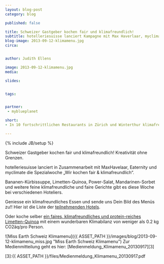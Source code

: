 ```yaml
---
layout: blog-post
category: blog

published: false

title: Schweizer Gastgeber kochen fair und klimafreundlich!
subtitle: hotelleriesuisse lanciert Kampagne mit Max Haverlaar, myclimate und uns.
blog-image: 2013-09-12-klimamenu.jpg
circa: 


author: Judith Ellens

image: 2013-09-12-klimamenu.jpg
media: 

slides:


tags:


partner:
 - myblueplanet

short: 
- In 10 fortschrittlichen Restaurants in Zürich und Winterthur klimafreundlich dinieren.

---
```



{% include JB/setup %}



Schweizer Gastgeber kochen fair und klimafreundlich!
Kreativität ohne Grenzen.

hotelleriesuisse lanciert in Zusammenarbeit mit MaxHavelaar, Eaternity und myclimate die Spezialwoche „Wir kochen fair & klimafreundlich“.
 
Bananen-Kürbissuppe, Limetten-Quinoa, Power-Salat, Mandarinen-Sorbet und weitere feine klimafreundliche und faire Gerichte gibt es diese Woche bei verschiedenen Hoteliers. 

Geniesse ein klimafreundliches Essen und sende uns Dein Bild des Menüs zu!! Hier ist die Liste der [teilnehmenden Hotels][2]. 

Oder koche selber [ein faires, klimafreundliches und protein-reiches Limetten-Quinoa][1] mit einem wunderbaren Klimabilanz von weniger als 0.2 kg CO2äq/pro Person.



[1]:http://www.maxhavelaar.ch/de/kochen/fair-kochen/rezept/limetten-quinoa-mit-cashews-tomatensalsa-und-pass/
[2]:http://bit.ly/14eBNZW 



![Miss Earth Schweiz Klimamenu]({{ ASSET_PATH }}/images/blog/2013-09-12-klimamenu_miss.jpg "Miss Earth Schweiz Klimamenu")
Zur Medienmitteilung geht es hier: [Medienmeldung_Klimamenu_20130917][3]

[3]:{{ ASSET_PATH }}/files/Medienmeldung_Klimamenu_20130917.pdf


